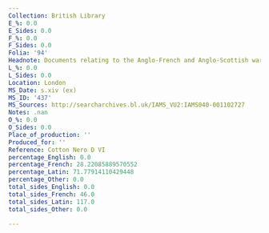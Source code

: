 ```yaml
---
Collection: British Library
E_%: 0.0
E_Sides: 0.0
F_%: 0.0
F_Sides: 0.0
Folia: '94'
Headnote: Documents relating to the Anglo-French and Anglo-Scottish wars
L_%: 0.0
L_Sides: 0.0
Location: London
MS_Date: s.xiv (ex)
MS_ID: '437'
MS_Sources: http://searcharchives.bl.uk/IAMS_VU2:IAMS040-001102727
Notes: .nan
O_%: 0.0
O_Sides: 0.0
Place_of_production: ''
Produced_for: ''
Reference: Cotton Nero D VI
percentage_English: 0.0
percentage_French: 28.22085889570552
percentage_Latin: 71.77914110429448
percentage_Other: 0.0
total_sides_English: 0.0
total_sides_French: 46.0
total_sides_Latin: 117.0
total_sides_Other: 0.0

---
```

